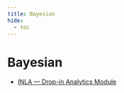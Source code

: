 ```yaml
---
title: Bayesian
hide:
  - toc
---
```


# Bayesian

- [INLA — Drop-in Analytics Module](/analytics-library/inla/)  
  <small></small>